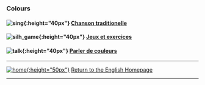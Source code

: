 ### Colours

#### ![sing](https://1blockatatime.github.io/English/images/sing.png){:height="40px"} [Chanson traditionelle](https://english-homework.github.io/EnglishForKidsByPascale/Colours_B_song)
#### ![silh_game](https://1blockatatime.github.io/English/images/silh_game.jpg){:height="40px"} [Jeux et exercices](https://english-homework.github.io/EnglishForKidsByPascale/Colours_B_g)
#### ![talk](https://1blockatatime.github.io/English/images/talk.png){:height="40px"} [Parler de couleurs](https://english-homework.github.io/EnglishForKidsByPascale/Colours_B_ls)  

***
[![home](https://1blockatatime.github.io/English/images/home.png){:height="50px"}](https://english-homework.github.io/EnglishForKidsByPascale) [Return to the English Homepage](https://english-homework.github.io/EnglishForKidsByPascale)

***
